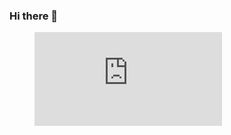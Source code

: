 ### Hi there 👋

<figure><embed src="https://wakatime.com/share/@32130c20-64f0-4429-902f-883d1ba0450d/58dea547-5bb8-402c-957b-bc8ab1bb4662.svg"></embed></figure>

<!--START_SECTION:waka-->
<!--END_SECTION:waka-->

<!--
**CodyFornof/CodyFornof** is a ✨ _special_ ✨ repository because its `README.md` (this file) appears on your GitHub profile.

Here are some ideas to get you started:

- 🔭 I’m currently working on ...
- 🌱 I’m currently learning ...
- 👯 I’m looking to collaborate on ...
- 🤔 I’m looking for help with ...
- 💬 Ask me about ...
- 📫 How to reach me: ...
- 😄 Pronouns: ...
- ⚡ Fun fact: ...
-->

